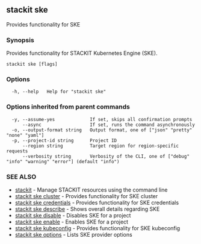 ## stackit ske

Provides functionality for SKE

### Synopsis

Provides functionality for STACKIT Kubernetes Engine (SKE).

```
stackit ske [flags]
```

### Options

```
  -h, --help   Help for "stackit ske"
```

### Options inherited from parent commands

```
  -y, --assume-yes             If set, skips all confirmation prompts
      --async                  If set, runs the command asynchronously
  -o, --output-format string   Output format, one of ["json" "pretty" "none" "yaml"]
  -p, --project-id string      Project ID
      --region string          Target region for region-specific requests
      --verbosity string       Verbosity of the CLI, one of ["debug" "info" "warning" "error"] (default "info")
```

### SEE ALSO

* [stackit](./stackit.md)	 - Manage STACKIT resources using the command line
* [stackit ske cluster](./stackit_ske_cluster.md)	 - Provides functionality for SKE cluster
* [stackit ske credentials](./stackit_ske_credentials.md)	 - Provides functionality for SKE credentials
* [stackit ske describe](./stackit_ske_describe.md)	 - Shows overall details regarding SKE
* [stackit ske disable](./stackit_ske_disable.md)	 - Disables SKE for a project
* [stackit ske enable](./stackit_ske_enable.md)	 - Enables SKE for a project
* [stackit ske kubeconfig](./stackit_ske_kubeconfig.md)	 - Provides functionality for SKE kubeconfig
* [stackit ske options](./stackit_ske_options.md)	 - Lists SKE provider options

